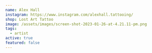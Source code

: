 ```yaml
---
name: Alex Hall
instagram: https://www.instagram.com/alexhall.tattooing/
shop: Lost Art Tattoo
image: /assets/images/screen-shot-2023-01-26-at-4.21.11-pm.png
tags:
  - artist
active: true
featured: false
---
```

